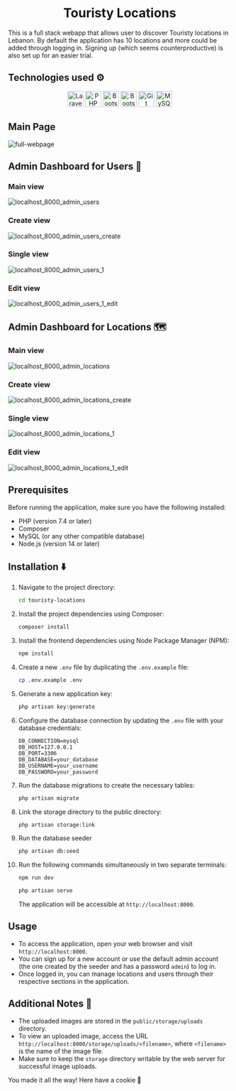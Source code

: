 <h1 align="middle">Touristy Locations</h1>

This is a full stack webapp that allows user to discover Touristy locations in Lebanon.
By default the application has 10 locations and more could be added through logging in. Signing up (which seems counterproductive) is also set up for an easier trial.

## Technologies used ⚙️

<p align="middle">
  <a href="https://developer.mozilla.org/en-US/docs/Glossary/LARAVEL" target="_blank" rel="noreferrer"><img src="https://raw.githubusercontent.com/danielcranney/readme-generator/main/public/icons/skills/laravel-colored.svg" width="36" height="36" alt="Laravel" /></a>
  <a href="https://developer.mozilla.org/en-US/docs/Glossary/PHP" target="_blank" rel="noreferrer"><img src="https://raw.githubusercontent.com/danielcranney/readme-generator/main/public/icons/skills/php-colored.svg" width="36" height="36" alt="PHP" /></a>
    <a href="https://developer.mozilla.org/en-US/docs/Glossary/Bootstrap" target="_blank" rel="noreferrer"><img src="https://raw.githubusercontent.com/danielcranney/readme-generator/main/public/icons/skills/bootstrap-colored.svg" width="36" height="36" alt="Bootstrap" /></a>
    <a href="https://developer.mozilla.org/en-US/docs/Glossary/NodeJs" target="_blank" rel="noreferrer"><img src="https://raw.githubusercontent.com/danielcranney/readme-generator/main/public/icons/skills/nodejs-colored.svg" width="36" height="36" alt="Bootstrap" /></a>
    <a href="https://developer.mozilla.org/en-US/docs/Glossary/Git" target="_blank" rel="noreferrer"><img src="https://raw.githubusercontent.com/danielcranney/readme-generator/main/public/icons/skills/git-colored.svg" width="36" height="36" alt="Git" /></a>
  <a href="https://developer.mozilla.org/en-US/docs/Glossary/MYSQL" target="_blank" rel="noreferrer"><img src="https://raw.githubusercontent.com/danielcranney/readme-generator/main/public/icons/skills/mysql-colored.svg" width="36" height="36" alt="MySQL" /></a>
</p>

## Main Page

![full-webpage](https://github.com/CharbelElBateh/touristy-locations/assets/99130418/1508884f-04b9-46d1-90cd-8730c8460c1a)

## Admin Dashboard for Users 👥
### Main view
![localhost_8000_admin_users](https://github.com/CharbelElBateh/touristy-locations/assets/99130418/6599638e-a026-43be-afe8-ccba5c6f466a)

### Create view
![localhost_8000_admin_users_create](https://github.com/CharbelElBateh/touristy-locations/assets/99130418/1742f43d-fde6-4c7b-b689-61b2e5772e77)

### Single view
![localhost_8000_admin_users_1](https://github.com/CharbelElBateh/touristy-locations/assets/99130418/ae98a396-5f9a-4dda-8804-adfbffc39a38)

### Edit view
![localhost_8000_admin_users_1_edit](https://github.com/CharbelElBateh/touristy-locations/assets/99130418/42a898b8-2557-4ed2-bf37-84e9c6cff7ef)

## Admin Dashboard for Locations 🗺️
### Main view
![localhost_8000_admin_locations](https://github.com/CharbelElBateh/touristy-locations/assets/99130418/45bdf599-3f02-4e37-ab40-795ff9f67a6d)

### Create view
![localhost_8000_admin_locations_create](https://github.com/CharbelElBateh/touristy-locations/assets/99130418/8dee8e54-0fa9-489e-8399-287c9c2c6bb7)

### Single view
![localhost_8000_admin_locations_1](https://github.com/CharbelElBateh/touristy-locations/assets/99130418/ab042ad0-59a9-48e6-bd6e-e4d8e24e392a)

### Edit view
![localhost_8000_admin_locations_1_edit](https://github.com/CharbelElBateh/touristy-locations/assets/99130418/113128ff-e082-4016-b7e4-9a77f83c5342)

## Prerequisites

Before running the application, make sure you have the following installed:

- PHP (version 7.4 or later)
- Composer
- MySQL (or any other compatible database)
- Node.js (version 14 or later)

## Installation ⬇️

1. Navigate to the project directory:

   ```bash
   cd touristy-locations
   ```

2. Install the project dependencies using Composer:

   ```bash
   composer install
   ```

3. Install the frontend dependencies using Node Package Manager (NPM):

   ```bash
   npm install
   ```

4. Create a new `.env` file by duplicating the `.env.example` file:

   ```bash
   cp .env.example .env
   ```

5. Generate a new application key:

   ```bash
   php artisan key:generate
   ```

6. Configure the database connection by updating the `.env` file with your database credentials:

   ```
   DB_CONNECTION=mysql
   DB_HOST=127.0.0.1
   DB_PORT=3306
   DB_DATABASE=your_database
   DB_USERNAME=your_username
   DB_PASSWORD=your_password
   ```

7. Run the database migrations to create the necessary tables:

   ```bash
   php artisan migrate
   ```

8. Link the storage directory to the public directory:

   ```bash
   php artisan storage:link
   ```

9. Run the database seeder

    ```bash 
    php artisan db:seed
    ```

10. Run the following commands simultaneously in two separate terminals:

    ```bash
    npm run dev
    ```

    ```bash
    php artisan serve
    ```

    The application will be accessible at `http://localhost:8000`.

## Usage

- To access the application, open your web browser and visit `http://localhost:8000`.
- You can sign up for a new account or use the default admin account (the one created by the seeder and has a password `admin`) to log in.
- Once logged in, you can manage locations and users through their respective sections in the application.

## Additional Notes 📝

- The uploaded images are stored in the `public/storage/uploads` directory.
- To view an uploaded image, access the URL `http://localhost:8000/storage/uploads/<filename>`, where `<filename>` is the name of the image file.
- Make sure to keep the `storage` directory writable by the web server for successful image uploads.

You made it all the way!
Here have a cookie 🍪
